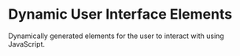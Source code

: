 # Dynamic User Interface Elements

Dynamically generated elements for the user to interact with using JavaScript.
